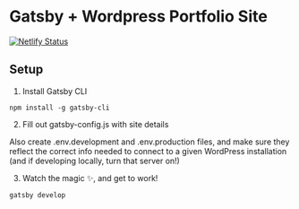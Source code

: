 # Gatsby + Wordpress Portfolio Site

[![Netlify Status](https://api.netlify.com/api/v1/badges/2aecf812-176c-4330-9b16-33d11c11f8d7/deploy-status)](https://app.netlify.com/sites/lesliercrosby/deploys)

## Setup
1. Install Gatsby CLI
```shell
npm install -g gatsby-cli
```

2. Fill out gatsby-config.js with site details

Also create .env.development and .env.production files, and make sure they reflect the correct info needed to connect to a given WordPress installation (and if developing locally, turn that server on!)

3. Watch the magic ✨, and get to work!
```shell
gatsby develop
```